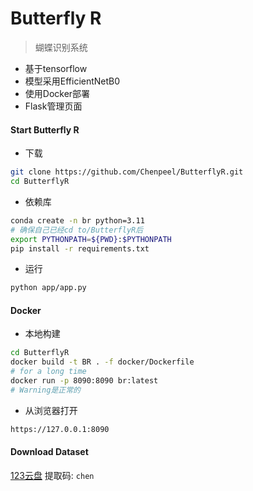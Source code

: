#  Butterfly R


> 蝴蝶识别系统
- 基于tensorflow
- 模型采用EfficientNetB0
- 使用Docker部署
- Flask管理页面






#### Start Butterfly R

- 下载

```bash
git clone https://github.com/Chenpeel/ButterflyR.git
cd ButterflyR
````

- 依赖库

```bash
conda create -n br python=3.11
# 确保自己已经cd to/ButterflyR后
export PYTHONPATH=${PWD}:$PYTHONPATH
pip install -r requirements.txt
```

- 运行

```bash
python app/app.py
```



#### Docker

- 本地构建
```bash
cd ButterflyR
docker build -t BR . -f docker/Dockerfile
# for a long time
docker run -p 8090:8090 br:latest
# Warning是正常的
```
  - 从浏览器打开
```bash
https://127.0.0.1:8090
```





#### Download Dataset

[123云盘](https://www.123865.com/s/LwbWTd-B8Ii3)
提取码: `chen`
